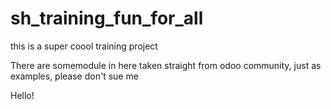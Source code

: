 # sh_training_fun_for_all
this is a super coool training project 

There are somemodule in here taken straight from odoo community, just as examples, please don't sue me

Hello!
